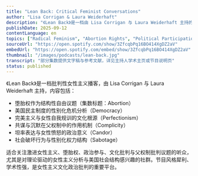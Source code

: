 ```yaml
---
title: "Lean Back: Critical Feminist Conversations"
author: "Lisa Corrigan & Laura Weiderhaft"
description: "《Lean Back》是一档由 Lisa Corrigan 与 Laura Weiderhaft 主持的批判性女性主义播客，聚焦美国文化、政治与社会现象的深度分析。节目以理论驱动的方式探讨堕胎权、民主危机、完美主义、共谋与坦率等议题，强调结构性压迫与女性主义批判的交汇。风格犀利、学术性强，适合关注批判性女性主义与文化政治的听众。"
publishDate: 2025-09-12
contentLanguage: en
topics: ["Radical Feminism", "Abortion Rights", "Political Participation", "Cultural Critique", "Patriarchy Critique"]
sourceUrl: "https://open.spotify.com/show/3ZfcqbPq16BO414XgDZ2aV"
embedUrl: "https://open.spotify.com/embed/show/3ZfcqbPq16BO414XgDZ2aV"
thumbnail: "/images/podcasts/lean-back.jpg"
transcript: "部分集数提供文字稿与参考文献，详见主持人学术主页或节目说明页"
status: published
---
```


《Lean Back》是一档批判性女性主义播客，由 Lisa Corrigan 与 Laura Weiderhaft 主持，内容包括：

- 堕胎权作为结构性自由议题（集数标题：Abortion）
- 美国民主制度的性别化危机分析（Democracy）
- 完美主义与女性自我规训的文化根源（Perfectionism）
- 共谋与沉默在父权制中的作用机制（Complicity）
- 坦率表达与女性愤怒的政治意义（Candor）
- 社会破坏行为与性别化权力结构（Sabotage）

适合关注激进女性主义、堕胎权、政治参与、文化批判与父权制批判议题的听众，尤其是对理论驱动的女性主义分析与美国社会结构感兴趣的社群。节目风格犀利、学术性强，是女性主义文化政治批判的重要平台。
